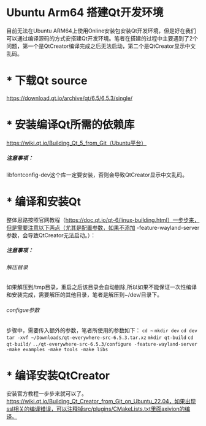 # Ubuntu Arm64 搭建Qt开发环境

目前无法在Ubuntu ARM64上使用Online安装包安装Qt开发环境，但是好在我们可以通过编译源码的方式安搭建Qt开发环境。笔者在搭建的过程中主要遇到了2个问题，第一个是QtCreator编译完成之后无法启动，第二个是QtCreator显示中文乱码。

# * 下载Qt source

  https://download.qt.io/archive/qt/6.5/6.5.3/single/

# * 安装编译Qt所需的依赖库

  https://wiki.qt.io/Building_Qt_5_from_Git（Ubuntu平台）

##### 注意事项：

libfontconfig-dev这个库一定要安装，否则会导致QtCreator显示中文乱码。

# * 编译和安装Qt

整体思路按照官网教程（https://doc.qt.io/qt-6/linux-building.html）一步步来，但是需要注意以下两点（尤其是配置参数，如果不添加 -feature-wayland-server参数，会导致QtCreator无法启动。）：

##### 注意事项：

###### 解压目录

如果解压到/tmp目录，重启之后该目录会自动删除,所以如果不能保证一次性编译和安装完成，需要解压的其他目录，笔者是解压到~/dev/目录下。

###### configue参数

步骤中，需要传入额外的参数，笔者所使用的参数如下：
    `cd ~`
    `mkdir dev`
    `cd dev`
    `tar -xvf ~/Downloads/qt-everywhere-src-6.5.3.tar.xz`
    `mkdir qt-build`
    `cd qt-build/`
    `../qt-everywhere-src-6.5.3/configure -feature-wayland-server -make examples -make tools -make libs`

# * 编译安装QtCreator

安装官方教程一步步来就可以了。https://wiki.qt.io/Building_Qt_Creator_from_Git_on_Ubuntu_22.04，如果出现ssl相关的编译错误，可以注释掉src/plugins/CMakeLists.txt里面axivion的编译。

